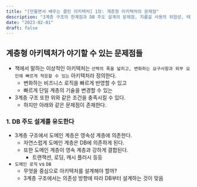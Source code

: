 ```yaml
---
title: "[만들면서 배우는 클린 아키텍처] 1장: 계층형 아키텍처의 문제점"
description: "3계층 구조의 한계점과 DB 주도 설계의 문제점, 지름길 사용의 위험성, 테스트의 어려움, 유스케이스 숨김 현상, 동시 작업의 어려움에 대해 알아봅니다."
date: "2023-02-01"
draft: false
---
```


## 계층형 아키텍처가 야기할 수 있는 문제점들

- 책에서 말하는 이상적인 아키텍처는 `선택의 폭을 넓히고, 변화하는 요구사항과 외부 요인에 빠르게 적응할 수 있는` 아키텍처라 정의한다.
  - 변화하는 비즈니스 로직을 빠르게 반영할 수 있고
  - 빠르게 단일 계층의 기술을 변경할 수 있는
- 3계층 구조 또한 위와 같은 조건을 충족시킬 수 있다.
  - 하지만 아래와 같은 문제점이 존재한다.



### 1. DB 주도 설계를 유도한다

- 3계층 구조에서 도메인 계층은 영속성 계층에 의존한다.
  - 자연스럽게 도메인 계층은 DB에 의존하게 된다.
  - 또한 도메인 계층이 영속 계층과 강하게 결합된다.
    - 트랜잭션, 로딩, 캐시 플러시 등등
- `도메인 로직` vs `DB`
  - 무엇을 중심으로 아키텍처를 설계해야 할까?
  - 3계층 구조에서는 의존성 방향에 따라 DB부터 설계하는 것이 맞음